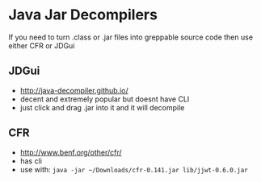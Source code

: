 # Java Jar Decompilers
If you need to turn .class or .jar files into greppable source code then use either CFR or JDGui

## JDGui
 - http://java-decompiler.github.io/
 - decent and extremely popular but doesnt have CLI
 - just click and drag .jar into it and it will decompile

## CFR
 - http://www.benf.org/other/cfr/
 - has cli
 - use with: `java -jar ~/Downloads/cfr-0.141.jar lib/jjwt-0.6.0.jar`